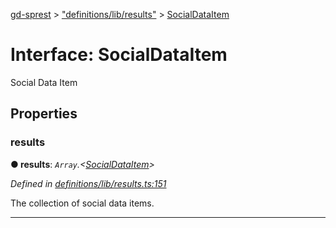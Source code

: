 [gd-sprest](../README.md) > ["definitions/lib/results"](../modules/_definitions_lib_results_.md) > [SocialDataItem](../interfaces/_definitions_lib_results_.socialdataitem.md)



# Interface: SocialDataItem


Social Data Item


## Properties
<a id="results"></a>

###  results

**●  results**:  *`Array`.<[SocialDataItem](_definitions_lib_results_.socialdataitem.md)>* 

*Defined in [definitions/lib/results.ts:151](https://github.com/gunjandatta/sprest/blob/3de79f1/src/definitions/lib/results.ts#L151)*



The collection of social data items.




___


